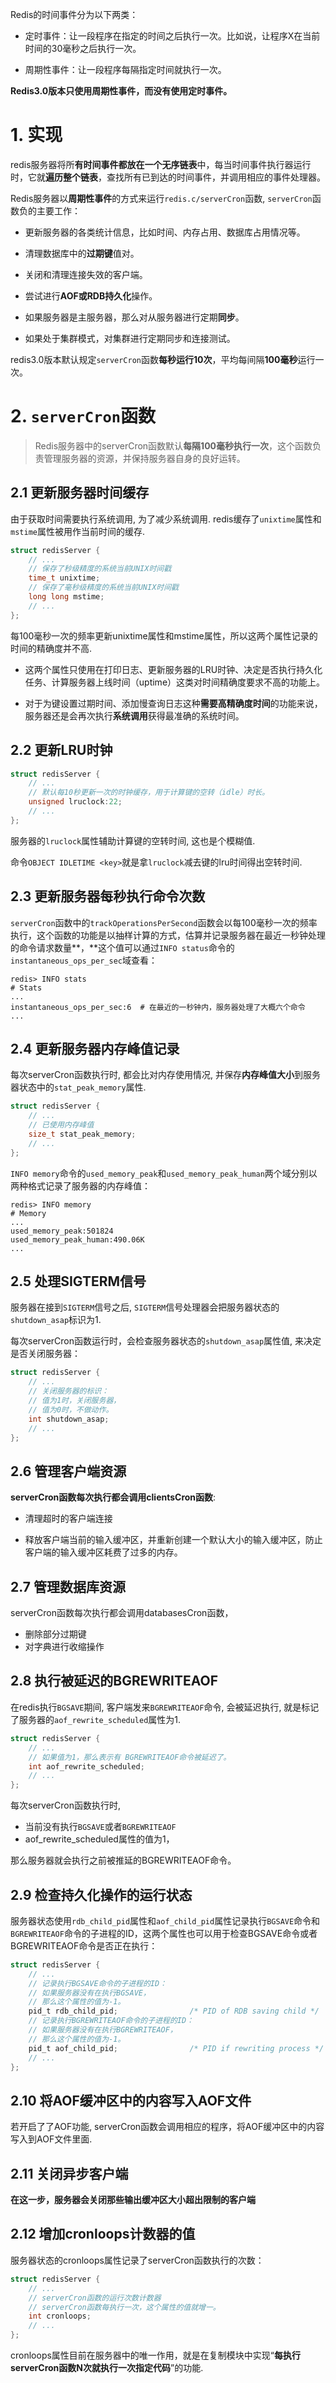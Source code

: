 Redis的时间事件分为以下两类：

- 定时事件：让一段程序在指定的时间之后执行一次。比如说，让程序X在当前时间的30毫秒之后执行一次。

- 周期性事件：让一段程序每隔指定时间就执行一次。

**Redis3.0版本只使用周期性事件，而没有使用定时事件。**



# 1. 实现

redis服务器将所**有时间事件都放在一个无序链表**中，每当时间事件执行器运行时，它就**遍历整个链表**，查找所有已到达的时间事件，并调用相应的事件处理器。



Redis服务器以**周期性事件**的方式来运行`redis.c/serverCron`函数, `serverCron`函数负的主要工作：

- 更新服务器的各类统计信息，比如时间、内存占用、数据库占用情况等。

- 清理数据库中的**过期键**值对。

- 关闭和清理连接失效的客户端。

- 尝试进行**AOF或RDB持久化**操作。

- 如果服务器是主服务器，那么对从服务器进行定期**同步**。

- 如果处于集群模式，对集群进行定期同步和连接测试。

redis3.0版本默认规定`serverCron`函数**每秒运行10次**，平均每间隔**100毫秒**运行一次。



# 2. `serverCron`函数

>  Redis服务器中的serverCron函数默认**每隔100毫秒执行一次**，这个函数负责管理服务器的资源，并保持服务器自身的良好运转。



## 2.1 更新服务器时间缓存

由于获取时间需要执行系统调用, 为了减少系统调用. redis缓存了`unixtime`属性和`mstime`属性被用作当前时间的缓存. 

```c
struct redisServer {
    // ...
    // 保存了秒级精度的系统当前UNIX时间戳
    time_t unixtime;
    // 保存了毫秒级精度的系统当前UNIX时间戳
    long long mstime;
    // ...
};
```

每100毫秒一次的频率更新unixtime属性和mstime属性，所以这两个属性记录的时间的精确度并不高. 

- 这两个属性只使用在打印日志、更新服务器的LRU时钟、决定是否执行持久化任务、计算服务器上线时间（uptime）这类对时间精确度要求不高的功能上。

- 对于为键设置过期时间、添加慢查询日志这种**需要高精确度时间**的功能来说，服务器还是会再次执行**系统调用**获得最准确的系统时间。



## 2.2 更新LRU时钟

```c
struct redisServer {
    // ...
    // 默认每10秒更新一次的时钟缓存，用于计算键的空转（idle）时长。
    unsigned lruclock:22;
    // ...
};
```

服务器的`lruclock`属性辅助计算键的空转时间, 这也是个模糊值. 

命令`OBJECT IDLETIME <key>`就是拿`lruclock`减去键的lru时间得出空转时间.



## 2.3 更新服务器每秒执行命令次数

`serverCron`函数中的`trackOperationsPerSecond`函数会以每100毫秒一次的频率执行，这个函数的功能是以抽样计算的方式，估算并记录服务器在最近一秒钟处理的命令请求数量**，**这个值可以通过`INFO status`命令的`instantaneous_ops_per_sec`域查看：

```shell
redis> INFO stats
# Stats
...
instantaneous_ops_per_sec:6  # 在最近的一秒钟内，服务器处理了大概六个命令
...
```



## 2.4 更新服务器内存峰值记录

每次serverCron函数执行时, 都会比对内存使用情况, 并保存**内存峰值大小**到服务器状态中的`stat_peak_memory`属性.


```c
struct redisServer {
    // ...
    // 已使用内存峰值
    size_t stat_peak_memory;
    // ...
};
```

`INFO memory`命令的`used_memory_peak`和`used_memory_peak_human`两个域分别以两种格式记录了服务器的内存峰值：

```shell
redis> INFO memory
# Memory
...
used_memory_peak:501824
used_memory_peak_human:490.06K
...
```



## 2.5 **处理SIGTERM信号**



服务器在接到`SIGTERM`信号之后,  `SIGTERM`信号处理器会把服务器状态的`shutdown_asap`标识为1.

每次serverCron函数运行时，会检查服务器状态的`shutdown_asap`属性值, 来决定是否关闭服务器：

```c
struct redisServer {
    // ...
    // 关闭服务器的标识：
    // 值为1时，关闭服务器，
    // 值为0时，不做动作。
    int shutdown_asap;
    // ...
};
```



## 2.6 **管理客户端资源**

**serverCron函数每次执行都会调用clientsCron函数**:

- 清理超时的客户端连接

- 释放客户端当前的输入缓冲区，并重新创建一个默认大小的输入缓冲区，防止客户端的输入缓冲区耗费了过多的内存。



## 2.7 管理数据库资源

serverCron函数每次执行都会调用databasesCron函数，

- 删除部分过期键
- 对字典进行收缩操作



## 2.8 执行被延迟的BGREWRITEAOF

在redis执行`BGSAVE`期间,  客户端发来`BGREWRITEAOF`命令, 会被延迟执行, 就是标记了服务器的`aof_rewrite_scheduled`属性为1. 

```c
struct redisServer {
    // ...
    // 如果值为1，那么表示有 BGREWRITEAOF命令被延迟了。
    int aof_rewrite_scheduled;
    // ...
};
```

每次serverCron函数执行时, 
- 当前没有执行`BGSAVE`或者`BGREWRITEAOF`
- aof_rewrite_scheduled属性的值为1，

那么服务器就会执行之前被推延的BGREWRITEAOF命令。





## 2.9 检查持久化操作的运行状态

服务器状态使用`rdb_child_pid`属性和`aof_child_pid`属性记录执行`BGSAVE`命令和`BGREWRITEAOF`命令的子进程的ID，这两个属性也可以用于检查BGSAVE命令或者BGREWRITEAOF命令是否正在执行：

```c
struct redisServer {
    // ...
    // 记录执行BGSAVE命令的子进程的ID：
    // 如果服务器没有在执行BGSAVE，
    // 那么这个属性的值为-1。
    pid_t rdb_child_pid;                /* PID of RDB saving child */
    // 记录执行BGREWRITEAOF命令的子进程的ID：
    // 如果服务器没有在执行BGREWRITEAOF，
    // 那么这个属性的值为-1。
    pid_t aof_child_pid;                /* PID if rewriting process */
    // ...
};
```



## 2.10 将AOF缓冲区中的内容写入AOF文件

若开启了了AOF功能, serverCron函数会调用相应的程序，将AOF缓冲区中的内容写入到AOF文件里面.



## 2.11 关闭异步客户端

**在这一步，服务器会关闭那些输出缓冲区大小超出限制的客户端**



## 2.12 增加cronloops计数器的值

服务器状态的cronloops属性记录了serverCron函数执行的次数：

```c
struct redisServer {
    // ...
    // serverCron函数的运行次数计数器
    // serverCron函数每执行一次，这个属性的值就增一。
    int cronloops;
    // ...
};
```

cronloops属性目前在服务器中的唯一作用，就是在复制模块中实现“**每执行serverCron函数N次就执行一次指定代码**”的功能.

